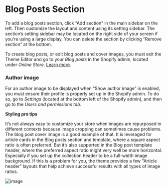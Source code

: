 # Blog Posts Section

To add a blog posts section, click “Add section” in the main sidebar on the left. Then customize the layout and content using its setting sidebar. The section’s setting sidebar may be located on the right side of your screen if you're using a large display. You can delete the section by clicking “Remove section” at the bottom.

To create blog posts, or edit blog posts and cover images, you must exit the Theme Editor and go to your *Blog posts* in the Shopify admin, located under *Online Store*. [Learn more](https://help.shopify.com/en/manual/online-store/blogs/adding-a-blog).

### Author image

For an author image to be displayed when “Show author image” is enabled, you must ensure their profile is properly set up in the Shopify admin. To do so, go to *Settings* (located at the bottom left of the Shopify admin), and then go to the *Users and permissions tab*.

**Styling pro tips**

It’s not always easy to customize your store when images are repurposed in different contexts because image cropping can sometimes cause problems. The blog post cover image is a good example of that. It is leveraged for article cards in the Blog posts section and template, where a square aspect ratio is often preferred. But it’s also supported in the Blog post template header, where the preferred aspect ratio might very well be more horizontal. Especially if you set up the collection header to be a full-width image background. If this is a problem for you, the theme provides a few "Article header" layouts that help achieve successful results with all types of image ratios.

![image](https://github.com/user-attachments/assets/38355c60-8a94-4e40-a197-2093c83c2576)
